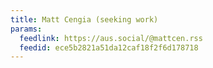 ```yaml
---
title: Matt Cengia (seeking work)
params:
  feedlink: https://aus.social/@mattcen.rss
  feedid: ece5b2821a51da12caf18f2f6d178718
---
```

